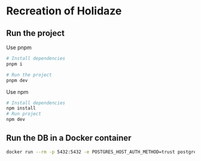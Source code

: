 # Recreation of Holidaze

## Run the project
Use pnpm
```bash
# Install dependencies
pnpm i

# Run the project 
pnpm dev
```

Use npm
```bash
# Install dependencies
npm install
# Run project
npm dev
```


## Run the DB in a Docker container

```bash
docker run --rm -p 5432:5432 -e POSTGRES_HOST_AUTH_METHOD=trust postgres
```
